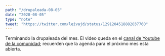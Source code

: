 ```yaml
---
path: "/drupaleada-08-05"
date: "2020-08-05"
type: "note"
tweet: "https://twitter.com/leivajd/status/1291204518882037760"
---
```


Terminando la drupaleada del mes. El video queda en el [canal de Youtube de la comunidad](https://www.youtube.com/c/DrupalCampCostaRica); recuerden que la agenda para el pr&oacute;ximo mes esta abierta.